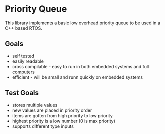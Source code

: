 # Priority Queue
This library implements a basic low overhead priority queue to be used in a C++ based RTOS.

## Goals
* self tested
* easily readable
* cross compilable - easy to run in both embedded systems and full computers
* efficient - will be small and runn quickly on embedded systems

## Test Goals
* stores multiple values
* new values are placed in priority order
* items are gotten from high priority to low priority
* highest priority is a low number (0 is max priority)
* supports different type inputs



